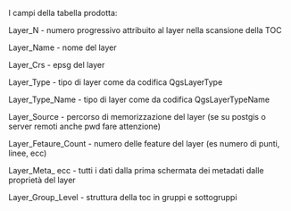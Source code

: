 I campi della tabella prodotta:

Layer_N       -        numero progressivo attribuito al layer nella scansione della TOC


Layer_Name     -       nome del layer


Layer_Crs      -       epsg del layer


Layer_Type     -       tipo di layer come da codifica QgsLayerType


Layer_Type_Name    -   tipo di layer come da codifica QgsLayerTypeName


Layer_Source     -     percorso di memorizzazione del layer (se su postgis o server remoti anche pwd fare attenzione)


Layer_Fetaure_Count -  numero delle feature del layer (es numero di punti, linee, ecc)


Layer_Meta_ ecc   -    tutti i dati dalla prima schermata dei metadati dalle proprietà del layer


Layer_Group_Level   -  struttura della toc in gruppi e sottogruppi
